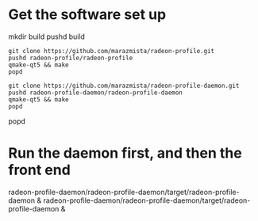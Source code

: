 # Get the software set up

mkdir build
pushd build

    git clone https://github.com/marazmista/radeon-profile.git
    pushd radeon-profile/radeon-profile
    qmake-qt5 && make
    popd

    git clone https://github.com/marazmista/radeon-profile-daemon.git
    pushd radeon-profile-daemon/radeon-profile-daemon
    qmake-qt5 && make
    popd

popd

# Run the daemon first, and then the front end
radeon-profile-daemon/radeon-profile-daemon/target/radeon-profile-daemon &
radeon-profile-daemon/radeon-profile-daemon/target/radeon-profile-daemon &

